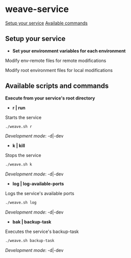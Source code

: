 # weave-service

[Setup your service](#setup-your-service)
[Available commands](#available-commands)

## Setup your service

- **Set your environment variables for each environment**

Modify env-remote files for remote modifications

Modify root environment files for local modifications

## Available scripts and commands
**Execute from your service's root directory**

- **r | run**

Starts the service
```bash
./weave.sh r
```
*Development mode*: -d|-dev

- **k | kill**

Stops the service
```bash
./weave.sh k
```
*Development mode*: -d|-dev

- **log | log-available-ports**

Logs the service's available ports
```bash
./weave.sh log
```
*Development mode*: -d|-dev

- **bak | backup-task**

Executes the service's backup-task
```bash
./weave.sh backup-task
```
*Development mode*: -d|-dev
